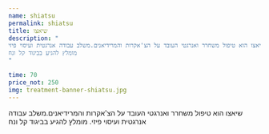 ```yaml
---
name: shiatsu
permalink: shiatsu
title: שיאצו
description: "
שיאצו הוא טיפול משחרר ואנרגטי העובד על הצ'אקרות והמרידיאנים.משלב עבודה אנרגטית ועיסוי פיזי.
מומלץ להגיע בביגוד קל ונח
"

time: 70
price_not: 250
img: treatment-banner-shiatsu.jpg
---
```


שיאצו הוא טיפול משחרר ואנרגטי העובד על הצ'אקרות והמרידיאנים.משלב עבודה אנרגטית ועיסוי פיזי.
מומלץ להגיע בביגוד קל ונח


